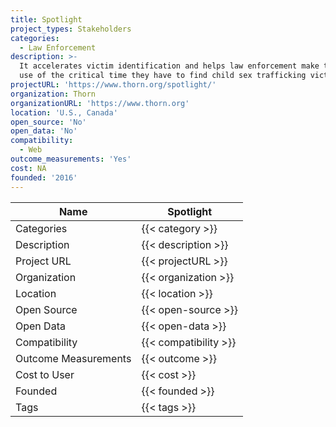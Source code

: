 ```yaml
---
title: Spotlight
project_types: Stakeholders
categories:
  - Law Enforcement
description: >-
  It accelerates victim identification and helps law enforcement make the best
  use of the critical time they have to find child sex trafficking victims.
projectURL: 'https://www.thorn.org/spotlight/'
organization: Thorn
organizationURL: 'https://www.thorn.org'
location: 'U.S., Canada'
open_source: 'No'
open_data: 'No'
compatibility:
  - Web
outcome_measurements: 'Yes'
cost: NA
founded: '2016'
---
```

Name                    |  Spotlight    
------------------------|----
Categories              | {{< category >}} 
Description             | {{< description >}} 
Project URL             | {{< projectURL >}} 
Organization            | {{< organization >}} 
Location                | {{< location >}} 
Open Source             | {{< open-source >}} 
Open Data               | {{< open-data >}} 
Compatibility           | {{< compatibility >}} 
Outcome Measurements    | {{< outcome >}} 
Cost to User            | {{< cost >}} 
Founded                 | {{< founded >}} 
Tags                    | {{< tags >}} 
